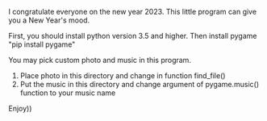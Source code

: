 I congratulate everyone on the new year 2023.
This little program can give you a New Year's mood.

First, you should install python version 3.5 and higher. Then install pygame "pip install pygame"

You may pick custom photo and music in this program.
1) Place photo in this directory and change in function find_file()
2) Put the music in this directory and change argument of pygame.music() function to your music name

Enjoy))

